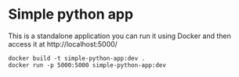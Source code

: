# Simple python app

This is a standalone application you can run it using Docker and then access it at http://localhost:5000/

```
docker build -t simple-python-app:dev .
docker run -p 5000:5000 simple-python-app:dev 
```
